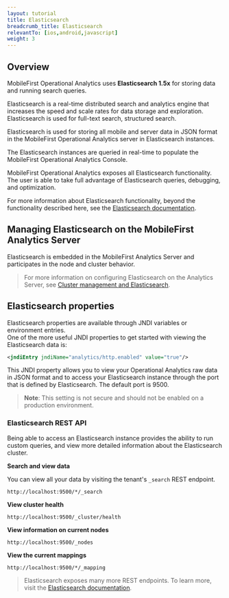 ```yaml
---
layout: tutorial
title: Elasticsearch
breadcrumb_title: Elasticsearch
relevantTo: [ios,android,javascript]
weight: 3
---
```


## Overview
MobileFirst Operational Analytics uses  **Elasticsearch 1.5x** for storing data and running search queries.  

Elasticsearch is a real-time distributed search and analytics engine that increases the speed and scale rates for data storage and exploration. Elasticsearch is used for full-text search, structured search.

Elasticsearch is used for storing all mobile and server data in JSON format in the MobileFirst Operational Analytics server in Elasticsearch instances.

The Elasticsearch instances are queried in real-time to populate the MobileFirst Operational Analytics Console.

MobileFirst Operational Analytics exposes all Elasticsearch functionality. The user is able to take full advantage of Elasticsearch queries, debugging, and optimization.

For more information about Elasticsearch functionality, beyond the functionality described here, see the  [Elasticsearch documentation](https://www.elastic.co/guide/en/elasticsearch/reference/1.5/index.html).


## Managing Elasticsearch on the MobileFirst Analytics Server

Elasticsearch is embedded in the MobileFirst Analytics Server and participates in the node and cluster behavior.

> For more information on configuring Elasticsearch on the Analytics Server, see [Cluster management and Elasticsearch](../../installation-configuration/production/analytics/configuration/#cluster-management-and-elasticsearc).


## Elasticsearch properties
Elasticsearch properties are available through JNDI variables or environment entries.  
One of the more useful JNDI properties to get started with viewing the Elasticsearch data is:

 ```xml
<jndiEntry jndiName="analytics/http.enabled" value="true"/>
 ```

 This JNDI property allows you to view your Operational Analytics raw data in JSON format and to access your Elasticsearch instance through the port that is defined by Elasticsearch. The default port is 9500.

> **Note**: This setting is not secure and should not be enabled on a production environment.

### Elasticsearch REST API
Being able to access an Elasticsearch instance provides the ability to run custom queries, and view more detailed information about the Elasticsearch cluster.

**Search and view data**

You can view all your data by visiting the tenant's `_search` REST endpoint.  


```
http://localhost:9500/*/_search
```

**View cluster health**

```
http://localhost:9500/_cluster/health
```

**View information on current nodes**

```
http://localhost:9500/_nodes
```

**View the current mappings**

```
http://localhost:9500/*/_mapping
```

> Elasticsearch exposes many more REST endpoints. To learn more, visit the [Elasticsearch documentation](https://www.elastic.co/guide/en/elasticsearch/reference/1.5/index.html).
